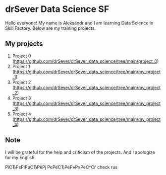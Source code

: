 # drSever Data Science SF
Hello everyone! My name is Aleksandr and I am learning Data Science in Skill Factory.
Below are my training projects.

## My projects

1. Project 0 (https://github.com/drSever/drSever_data_science/tree/main/project_0)
2. Project 1 (https://github.com/drSever/drSever_data_science/tree/main/my_project_1)
3. Project 2 (https://github.com/drSever/drSever_data_science/tree/main/my_project_2)
4. Project 3 (https://github.com/drSever/drSever_data_science/tree/main/my_project_3)
5. Project 4 (https://github.com/drSever/drSever_data_science/tree/main/my_project_4)

## Note
I will be grateful for the help and criticism of the projects. And I apologize for my English.

РїСЂРѕРІРµСЂРёРј РєРёСЂРёР»Р»РёС†Сѓ
check rus